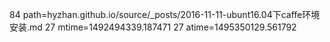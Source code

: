 84 path=hyzhan.github.io/source/_posts/2016-11-11-ubunt16.04下caffe环境安装.md
27 mtime=1492494339.187471
27 atime=1495350129.561792
